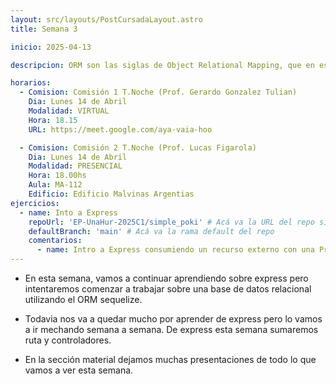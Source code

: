 ```yaml
---
layout: src/layouts/PostCursadaLayout.astro
title: Semana 3

inicio: 2025-04-13

descripcion: ORM son las siglas de Object Relational Mapping, que en español significa "mapeo objeto-relacional"

horarios:
  - Comision: Comisión 1 T.Noche (Prof. Gerardo Gonzalez Tulian)
    Dia: Lunes 14 de Abril
    Modalidad: VIRTUAL
    Hora: 18.15
    URL: https://meet.google.com/aya-vaia-hoo

  - Comision: Comisión 2 T.Noche (Prof. Lucas Figarola)
    Dia: Lunes 14 de Abril
    Modalidad: PRESENCIAL
    Hora: 18.00hs
    Aula: MA-112
    Edificio: Edificio Malvinas Argentias
ejercicios:
  - name: Into a Express
    repoUrl: 'EP-UnaHur-2025C1/simple_poki' # Acá va la URL del repo sin el "https://github.com/"
    defaultBranch: 'main' # Acá va la rama default del repo
    comentarios:
      - name: Intro a Express consumiendo un recurso externo con una Promesa.
---
```


- En esta semana, vamos a continuar aprendiendo sobre express pero intentaremos comenzar a trabajar sobre una base de datos relacional utilizando el ORM sequelize.

- Todavia nos va a quedar mucho por aprender de express pero lo vamos a ir mechando semana a semana. De express esta semana sumaremos ruta y controladores.

- En la sección material dejamos muchas presentaciones de todo lo que vamos a ver esta semana.
